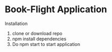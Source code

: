 # Book-Flight Application
Installation
1. clone or download repo
2. npm install dependencies
3. Do npm start to start application

